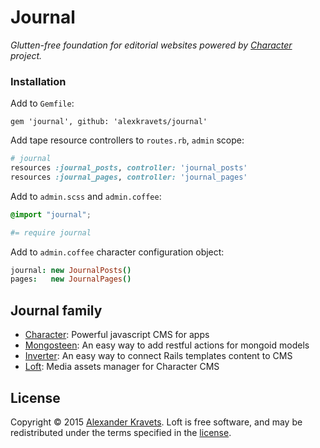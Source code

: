 # Journal

*Glutten-free foundation for editorial websites powered by [Character](https://github.com/slate-studio/chr) project.*


### Installation

Add to ```Gemfile```:

    gem 'journal', github: 'alexkravets/journal'

Add tape resource controllers to ```routes.rb```, `admin` scope:

```ruby
# journal
resources :journal_posts, controller: 'journal_posts'
resources :journal_pages, controller: 'journal_pages'
```

Add to ```admin.scss``` and ```admin.coffee```:

```scss
@import "journal";
```

```coffee
#= require journal
```

Add to ```admin.coffee``` character configuration object:

```coffee
journal: new JournalPosts()
pages:   new JournalPages()
```


## Journal family

- [Character](https://github.com/slate-studio/chr): Powerful javascript CMS for apps
- [Mongosteen](https://github.com/slate-studio/mongosteen): An easy way to add restful actions for mongoid models
- [Inverter](https://github.com/slate-studio/inverter): An easy way to connect Rails templates content to CMS
- [Loft](https://github.com/slate-studio/loft): Media assets manager for Character CMS


## License

Copyright © 2015 [Alexander Kravets](https://github.com/alexkravets). Loft is free software, and may be redistributed under the terms specified in the [license](LICENSE.md).